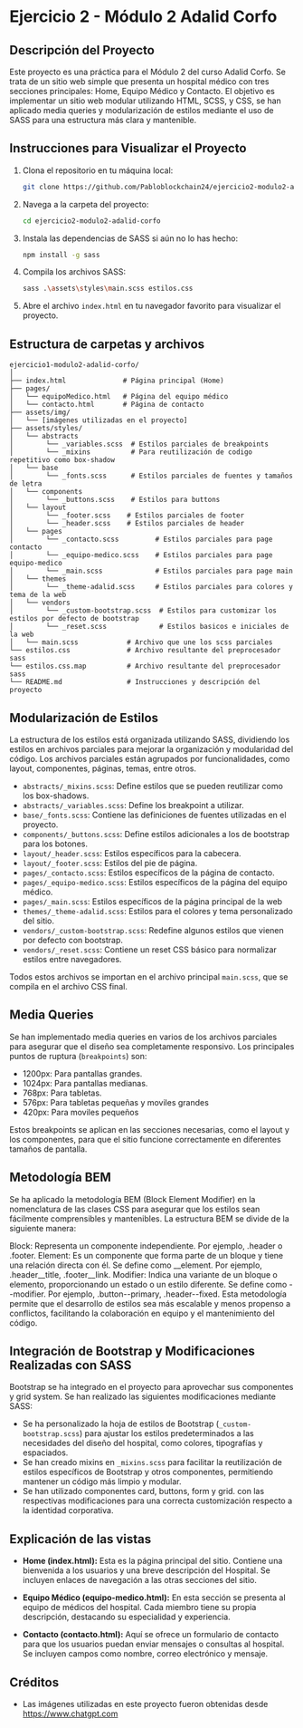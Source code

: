 # Ejercicio 2 - Módulo 2 Adalid Corfo

## Descripción del Proyecto

Este proyecto es una práctica para el Módulo 2 del curso Adalid Corfo. Se trata de un sitio web simple que presenta un hospital médico con tres secciones principales: Home, Equipo Médico y Contacto. El objetivo es implementar un sitio web modular utilizando HTML, SCSS, y CSS, se han aplicado media queries y modularización de estilos mediante el uso de SASS para una estructura más clara y mantenible.

## Instrucciones para Visualizar el Proyecto

1. Clona el repositorio en tu máquina local:

    ```bash
    git clone https://github.com/Pabloblockchain24/ejercicio2-modulo2-adalid-corfo.git
    ```

2. Navega a la carpeta del proyecto:

    ```bash
    cd ejercicio2-modulo2-adalid-corfo
    ```

3. Instala las dependencias de SASS si aún no lo has hecho:

    ```bash
    npm install -g sass
    ```

4. Compila los archivos SASS:

    ```bash
    sass .\assets\styles\main.scss estilos.css
    ```

5. Abre el archivo `index.html` en tu navegador favorito para visualizar el proyecto.

## Estructura de carpetas y archivos

```
ejercicio1-modulo2-adalid-corfo/
│
├── index.html              # Página principal (Home)
├── pages/
│   └── equipoMedico.html   # Página del equipo médico
│   └── contacto.html       # Página de contacto              
├── assets/img/
│   └── [imágenes utilizadas en el proyecto]
├── assets/styles/
│   └── abstracts
│        └── _variables.scss  # Estilos parciales de breakpoints
│        └── _mixins          # Para reutilización de codigo repetitivo como box-shadow
│   └── base 
│        └── _fonts.scss      # Estilos parciales de fuentes y tamaños de letra
│   └── components
│        └── _buttons.scss    # Estilos para buttons
│   └── layout
│        └── _footer.scss    # Estilos parciales de footer
│        └── _header.scss    # Estilos parciales de header
│   └── pages
│        └── _contacto.scss         # Estilos parciales para page contacto
│        └── _equipo-medico.scss    # Estilos parciales para page equipo-medico
│        └── _main.scss             # Estilos parciales para page main
│   └── themes
│        └── _theme-adalid.scss     # Estilos parciales para colores y tema de la web 
│   └── vendors
│        └── _custom-bootstrap.scss  # Estilos para customizar los estilos por defecto de bootstrap
│        └── _reset.scss             # Estilos basicos e iniciales de la web
│   └── main.scss            # Archivo que une los scss parciales
└── estilos.css              # Archivo resultante del preprocesador sass
└── estilos.css.map          # Archivo resultante del preprocesador sass
└── README.md                # Instrucciones y descripción del proyecto
```

## Modularización de Estilos

La estructura de los estilos está organizada utilizando SASS, dividiendo los estilos en archivos parciales para mejorar la organización y modularidad del código. Los archivos parciales están agrupados por funcionalidades, como layout, componentes, páginas, temas, entre otros. 

- `abstracts/_mixins.scss`: Define estilos que se pueden reutilizar como los box-shadows.
- `abstracts/_variables.scss`: Define los breakpoint a utilizar.
- `base/_fonts.scss`: Contiene las definiciones de fuentes utilizadas en el proyecto.
- `components/_buttons.scss`: Define estilos adicionales a los de bootstrap para los botones.
- `layout/_header.scss`: Estilos específicos para la cabecera.
- `layout/_footer.scss`: Estilos del pie de página.
- `pages/_contacto.scss`: Estilos específicos de la página de contacto.
- `pages/_equipo-medico.scss`: Estilos específicos de la página del equipo médico.
- `pages/_main.scss`: Estilos específicos de la página principal de la web
- `themes/_theme-adalid.scss`: Estilos para el colores y tema personalizado del sitio.
- `vendors/_custom-bootstrap.scss`: Redefine algunos estilos que vienen por defecto con bootstrap.
- `vendors/_reset.scss`: Contiene un reset CSS básico para normalizar estilos entre navegadores.

Todos estos archivos se importan en el archivo principal `main.scss`, que se compila en el archivo CSS final.

## Media Queries

Se han implementado media queries en varios de los archivos parciales para asegurar que el diseño sea completamente responsivo. Los principales puntos de ruptura (`breakpoints`) son:

- 1200px: Para pantallas grandes.
- 1024px: Para pantallas medianas.
- 768px: Para tabletas.
- 576px: Para tabletas pequeñas y moviles grandes
- 420px: Para moviles pequeños

Estos breakpoints se aplican en las secciones necesarias, como el layout y los componentes, para que el sitio funcione correctamente en diferentes tamaños de pantalla.

## Metodología BEM

Se ha aplicado la metodología BEM (Block Element Modifier) en la nomenclatura de las clases CSS para asegurar que los estilos sean fácilmente comprensibles y mantenibles. La estructura BEM se divide de la siguiente manera:

Block: Representa un componente independiente. Por ejemplo, .header o .footer.
Element: Es un componente que forma parte de un bloque y tiene una relación directa con él. Se define como __element. Por ejemplo, .header__title, .footer__link.
Modifier: Indica una variante de un bloque o elemento, proporcionando un estado o un estilo diferente. Se define como --modifier. Por ejemplo, .button--primary, .header--fixed.
Esta metodología permite que el desarrollo de estilos sea más escalable y menos propenso a conflictos, facilitando la colaboración en equipo y el mantenimiento del código.

## Integración de Bootstrap y Modificaciones Realizadas con SASS

Bootstrap se ha integrado en el proyecto para aprovechar sus componentes y grid system. Se han realizado las siguientes modificaciones mediante SASS:

- Se ha personalizado la hoja de estilos de Bootstrap (`_custom-bootstrap.scss`) para ajustar los estilos predeterminados a las necesidades del diseño del hospital, como colores, tipografías y espaciados.
- Se han creado mixins en `_mixins.scss` para facilitar la reutilización de estilos específicos de Bootstrap y otros componentes, permitiendo mantener un código más limpio y modular.
- Se han utilizado componentes card, buttons, form y grid. con las respectivas modificaciones para una correcta customización respecto a la identidad corporativa.

## Explicación de las vistas

- **Home (index.html):** Esta es la página principal del sitio. Contiene una bienvenida a los usuarios y una breve descripción del Hospital. Se incluyen enlaces de navegación a las otras secciones del sitio.
  
- **Equipo Médico (equipo-medico.html):** En esta sección se presenta al equipo de médicos del hospital. Cada miembro tiene su propia descripción, destacando su especialidad y experiencia.

- **Contacto (contacto.html):** Aquí se ofrece un formulario de contacto para que los usuarios puedan enviar mensajes o consultas al hospital. Se incluyen campos como nombre, correo electrónico y mensaje.

## Créditos

- Las imágenes utilizadas en este proyecto fueron obtenidas desde https://www.chatgpt.com



